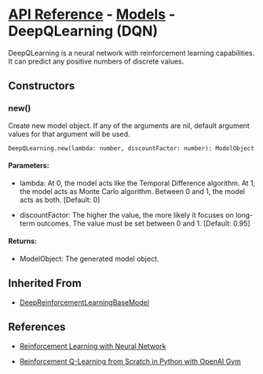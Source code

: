 # [API Reference](../../API.md) - [Models](../Models.md) - DeepQLearning (DQN)

DeepQLearning is a neural network with reinforcement learning capabilities. It can predict any positive numbers of discrete values.

## Constructors

### new()

Create new model object. If any of the arguments are nil, default argument values for that argument will be used.

```
DeepQLearning.new(lambda: number, discountFactor: number): ModelObject
```

#### Parameters:

* lambda: At 0, the model acts like the Temporal Difference algorithm. At 1, the model acts as Monte Carlo algorithm. Between 0 and 1, the model acts as both. [Default: 0]

* discountFactor: The higher the value, the more likely it focuses on long-term outcomes. The value must be set between 0 and 1. [Default: 0.95]

#### Returns:

* ModelObject: The generated model object.

## Inherited From

* [DeepReinforcementLearningBaseModel](DeepReinforcementLearningBaseModel.md)

## References

* [Reinforcement Learning with Neural Network](https://www.baeldung.com/cs/reinforcement-learning-neural-network)

* [Reinforcement Q-Learning from Scratch in Python with OpenAI Gym](https://www.learndatasci.com/tutorials/reinforcement-q-learning-scratch-python-openai-gym/)
